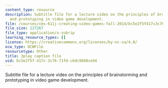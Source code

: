 ```yaml
---
content_type: resource
description: Subtitle file for a lecture video on the principles of brainstorming
  and prototyping in video game development.
file: /courses/cms-611j-creating-video-games-fall-2014/bc5e2f5f417c3c7671fdc6dc9848ce94_j8ZGpRo8jd4.srt
file_size: 127267
file_type: application/x-subrip
learning_resource_types: []
license: https://creativecommons.org/licenses/by-nc-sa/4.0/
ocw_type: OCWFile
resourcetype: Other
title: 3play caption file
uid: bc5e2f5f-417c-3c76-71fd-c6dc9848ce94
---
```

Subtitle file for a lecture video on the principles of brainstorming and prototyping in video game development.